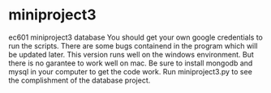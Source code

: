 # miniproject3
ec601 miniproject3 database
You should get your own google credentials to run the scripts.
There are some bugs containend in the program which will be updated later.
This version runs well on the windows environment. But there is no garantee to work well on mac.
Be sure to install mongodb and mysql in your computer to get the code work.
Run miniproject3.py to see the complishment of the database project.
